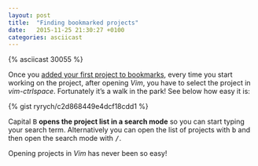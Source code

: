```yaml
---
layout: post
title:  "Finding bookmarked projects"
date:   2015-11-25 21:30:27 +0100
categories: asciicast
---
```


<div class='asciicast-wrapper'>
    {% asciicast 30055 %}
</div>

Once you [added your first project to bookmarks][1], every time you start
working on the project, after opening *Vim*, you have to select the project in
*vim-ctrlspace*.  Fortunately it’s a walk in the park! See below how easy it is:

<!--more-->

{% gist ryrych/c2d868449e4dcf18cdd1 %}

Capital <kbd>B</kbd> **opens the project list in a search mode** so you can start
typing your search term.
Alternatively you can open the list of projects with <kbd>b</kbd> and then
open the search mode with <kbd>/</kbd>.

Opening projects in *Vim* has never been so easy!


[1]: /2015/11/25/adding_a_project_to_bookmarks.html
